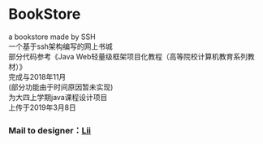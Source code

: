 # BookStore
a bookstore made by SSH<br>
一个基于ssh架构编写的网上书城<br>
部分代码参考《Java Web轻量级框架项目化教程（高等院校计算机教育系列教材）》<br>
完成与2018年11月<br>
<span>(部分功能由于时间原因暂未实现)</span><br>
为大四上学期java课程设计项目<br>
上传于2019年3月8日<br>
<h3>Mail to designer：<a href="mailto:847233149@qq.com">Lii</a></h3>
